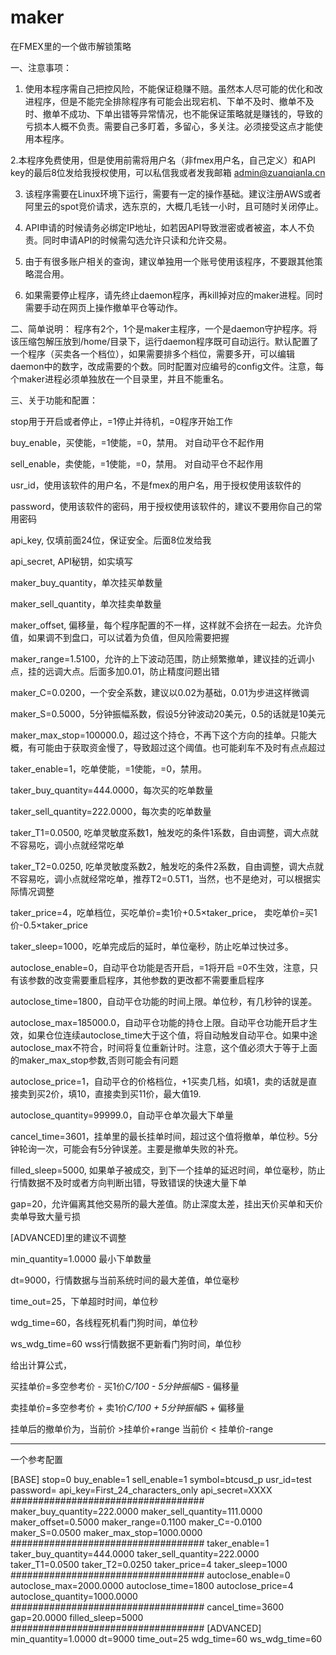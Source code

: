 # maker
在FMEX里的一个做市解锁策略

一、注意事项：
1. 使用本程序需自己把控风险，不能保证稳赚不赔。虽然本人尽可能的优化和改进程序，但是不能完全排除程序有可能会出现宕机、下单不及时、撤单不及时、撤单不成功、下单出错等异常情况，也不能保证策略就是赚钱的，导致的亏损本人概不负责。需要自己多盯着，多留心，多关注。必须接受这点才能使用本程序。

2.本程序免费使用，但是使用前需将用户名（非fmex用户名，自己定义）和API key的最后8位发给我授权使用，可以私信我或者发我邮箱 admin@zuanqianla.cn

3. 该程序需要在Linux环境下运行，需要有一定的操作基础。建议注册AWS或者阿里云的spot竞价请求，选东京的，大概几毛钱一小时，且可随时关闭停止。

4. API申请的时候请务必绑定IP地址，如若因API导致泄密或者被盗，本人不负责。同时申请API的时候需勾选允许只读和允许交易。

5. 由于有很多账户相关的查询，建议单独用一个账号使用该程序，不要跟其他策略混合用。

6. 如果需要停止程序，请先终止daemon程序，再kill掉对应的maker进程。同时需要手动在网页上操作撤单平仓等动作。

二、简单说明：
程序有2个，1个是maker主程序，一个是daemon守护程序。将该压缩包解压放到/home/目录下，运行daemon程序既可自动运行。默认配置了一个程序（买卖各一个档位），如果需要排多个档位，需要多开，可以编辑daemon中的数字，改成需要的个数。同时配置对应编号的config文件。注意，每个maker进程必须单独放在一个目录里，并且不能重名。



三、关于功能和配置：

stop用于开启或者停止，=1停止并待机，=0程序开始工作

buy_enable，买使能，=1使能，=0，禁用。  对自动平仓不起作用

sell_enable，卖使能，=1使能，=0，禁用。  对自动平仓不起作用

usr_id，使用该软件的用户名，不是fmex的用户名，用于授权使用该软件的

password，使用该软件的密码，用于授权使用该软件的，建议不要用你自己的常用密码

api_key, 仅填前面24位，保证安全。后面8位发给我

api_secret, API秘钥，如实填写

maker_buy_quantity，单次挂买单数量

maker_sell_quantity，单次挂卖单数量

maker_offset, 偏移量，每个程序配置的不一样，这样就不会挤在一起去。允许负值，如果调不到盘口，可以试着为负值，但风险需要把握

maker_range=1.5100，允许的上下波动范围，防止频繁撤单，建议挂的近调小点，挂的远调大点。后面多加0.01，防止精度问题出错 

maker_C=0.0200，一个安全系数，建议以0.02为基础，0.01为步进这样微调

maker_S=0.5000，5分钟振幅系数，假设5分钟波动20美元，0.5的话就是10美元

maker_max_stop=100000.0，超过这个持仓，不再下这个方向的挂单。只能大概，有可能由于获取资金慢了，导致超过这个阈值。也可能刹车不及时有点点超过

taker_enable=1，吃单使能，=1使能，=0，禁用。

taker_buy_quantity=444.0000，每次买的吃单数量

taker_sell_quantity=222.0000，每次卖的吃单数量

taker_T1=0.0500, 吃单灵敏度系数1，触发吃的条件1系数，自由调整，调大点就不容易吃，调小点就经常吃单

taker_T2=0.0250, 吃单灵敏度系数2，触发吃的条件2系数，自由调整，调大点就不容易吃，调小点就经常吃单，推荐T2=0.5T1，当然，也不是绝对，可以根据实际情况调整

taker_price=4，吃单档位，买吃单价=卖1价+0.5×taker_price， 卖吃单价=买1价-0.5×taker_price

taker_sleep=1000，吃单完成后的延时，单位毫秒，防止吃单过快过多。

autoclose_enable=0，自动平仓功能是否开启，=1将开启 =0不生效，注意，只有该参数的改变需要重启程序，其他参数的更改都不需要重启程序

autoclose_time=1800，自动平仓功能的时间上限。单位秒，有几秒钟的误差。

autoclose_max=185000.0，自动平仓功能的持仓上限。自动平仓功能开启才生效，如果仓位连续autoclose_time大于这个值，将自动触发自动平仓。如果中途autoclose_max不符合，时间将复位重新计时。注意，这个值必须大于等于上面的maker_max_stop参数,否则可能会有问题

autoclose_price=1，自动平仓的价格档位，+1买卖几档，如填1，卖的话就是直接卖到买2价，填10，直接卖到买11价，最大值19.

autoclose_quantity=99999.0，自动平仓单次最大下单量

cancel_time=3601，挂单里的最长挂单时间，超过这个值将撤单，单位秒。5分钟轮询一次，可能会有5分钟误差。主要是撤单失败的补充。

filled_sleep=5000, 如果单子被成交，到下一个挂单的延迟时间，单位毫秒，防止行情数据不及时或者方向判断出错，导致错误的快速大量下单

gap=20，允许偏离其他交易所的最大差值。防止深度太差，挂出天价买单和天价卖单导致大量亏损


[ADVANCED]里的建议不调整

min_quantity=1.0000 最小下单数量

dt=9000，行情数据与当前系统时间的最大差值，单位毫秒

time_out=25，下单超时时间，单位秒

wdg_time=60，各线程死机看门狗时间，单位秒

ws_wdg_time=60 wss行情数据不更新看门狗时间，单位秒



给出计算公式，

买挂单价=多空参考价 - 买1价*C/100 - 5分钟振幅*S - 偏移量  

卖挂单价=多空参考价 + 卖1价*C/100 + 5分钟振幅*S + 偏移量

挂单后的撤单价为，当前价 >挂单价+range  当前价 < 挂单价-range

----------------------------------------------------------------------------------
一个参考配置

[BASE]
stop=0
buy_enable=1
sell_enable=1
symbol=btcusd_p
usr_id=test
password=
api_key=First_24_characters_only
api_secret=XXXX
###################################
maker_buy_quantity=222.0000
maker_sell_quantity=111.0000
maker_offset=0.5000
maker_range=0.1100
maker_C=-0.0100
maker_S=0.0500
maker_max_stop=1000.0000
###################################
taker_enable=1
taker_buy_quantity=444.0000
taker_sell_quantity=222.0000
taker_T1=0.0500
taker_T2=0.0250
taker_price=4
taker_sleep=1000
###################################
autoclose_enable=0
autoclose_max=2000.0000
autoclose_time=1800
autoclose_price=4
autoclose_quantity=1000.0000
###################################
cancel_time=3600
gap=20.0000
filled_sleep=5000
###################################
[ADVANCED]
min_quantity=1.0000
dt=9000
time_out=25
wdg_time=60
ws_wdg_time=60




